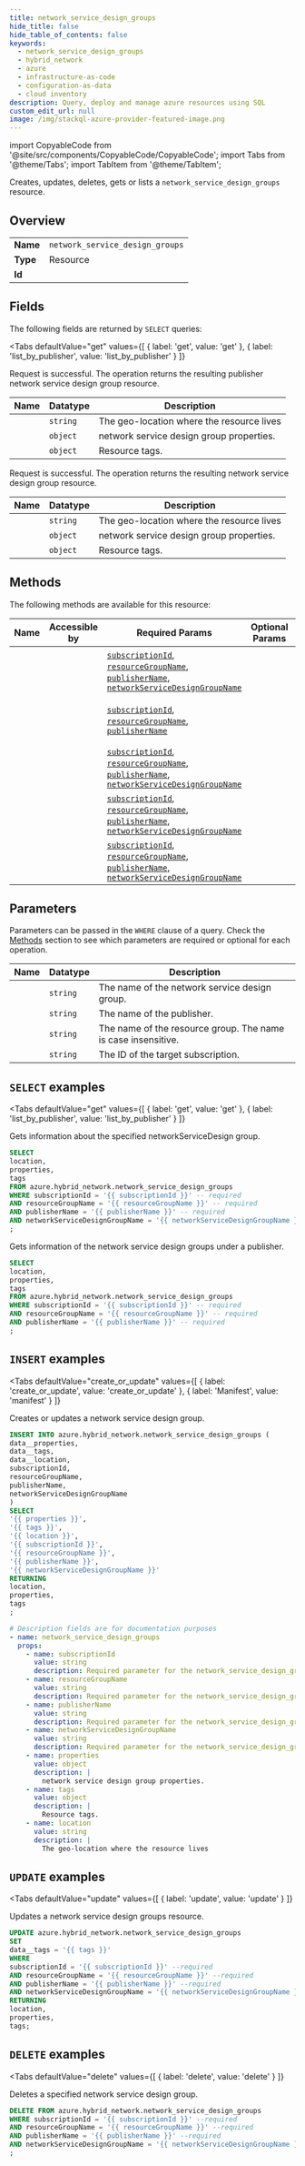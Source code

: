 ```yaml
--- 
title: network_service_design_groups
hide_title: false
hide_table_of_contents: false
keywords:
  - network_service_design_groups
  - hybrid_network
  - azure
  - infrastructure-as-code
  - configuration-as-data
  - cloud inventory
description: Query, deploy and manage azure resources using SQL
custom_edit_url: null
image: /img/stackql-azure-provider-featured-image.png
---
```


import CopyableCode from '@site/src/components/CopyableCode/CopyableCode';
import Tabs from '@theme/Tabs';
import TabItem from '@theme/TabItem';

Creates, updates, deletes, gets or lists a <code>network_service_design_groups</code> resource.

## Overview
<table><tbody>
<tr><td><b>Name</b></td><td><code>network_service_design_groups</code></td></tr>
<tr><td><b>Type</b></td><td>Resource</td></tr>
<tr><td><b>Id</b></td><td><CopyableCode code="azure.hybrid_network.network_service_design_groups" /></td></tr>
</tbody></table>

## Fields

The following fields are returned by `SELECT` queries:

<Tabs
    defaultValue="get"
    values={[
        { label: 'get', value: 'get' },
        { label: 'list_by_publisher', value: 'list_by_publisher' }
    ]}
>
<TabItem value="get">

Request is successful. The operation returns the resulting publisher network service design group resource.

<table>
<thead>
    <tr>
    <th>Name</th>
    <th>Datatype</th>
    <th>Description</th>
    </tr>
</thead>
<tbody>
<tr>
    <td><CopyableCode code="location" /></td>
    <td><code>string</code></td>
    <td>The geo-location where the resource lives</td>
</tr>
<tr>
    <td><CopyableCode code="properties" /></td>
    <td><code>object</code></td>
    <td>network service design group properties.</td>
</tr>
<tr>
    <td><CopyableCode code="tags" /></td>
    <td><code>object</code></td>
    <td>Resource tags.</td>
</tr>
</tbody>
</table>
</TabItem>
<TabItem value="list_by_publisher">

Request is successful. The operation returns the resulting network service design group resource.

<table>
<thead>
    <tr>
    <th>Name</th>
    <th>Datatype</th>
    <th>Description</th>
    </tr>
</thead>
<tbody>
<tr>
    <td><CopyableCode code="location" /></td>
    <td><code>string</code></td>
    <td>The geo-location where the resource lives</td>
</tr>
<tr>
    <td><CopyableCode code="properties" /></td>
    <td><code>object</code></td>
    <td>network service design group properties.</td>
</tr>
<tr>
    <td><CopyableCode code="tags" /></td>
    <td><code>object</code></td>
    <td>Resource tags.</td>
</tr>
</tbody>
</table>
</TabItem>
</Tabs>

## Methods

The following methods are available for this resource:

<table>
<thead>
    <tr>
    <th>Name</th>
    <th>Accessible by</th>
    <th>Required Params</th>
    <th>Optional Params</th>
    <th>Description</th>
    </tr>
</thead>
<tbody>
<tr>
    <td><a href="#get"><CopyableCode code="get" /></a></td>
    <td><CopyableCode code="select" /></td>
    <td><a href="#parameter-subscriptionId"><code>subscriptionId</code></a>, <a href="#parameter-resourceGroupName"><code>resourceGroupName</code></a>, <a href="#parameter-publisherName"><code>publisherName</code></a>, <a href="#parameter-networkServiceDesignGroupName"><code>networkServiceDesignGroupName</code></a></td>
    <td></td>
    <td>Gets information about the specified networkServiceDesign group.</td>
</tr>
<tr>
    <td><a href="#list_by_publisher"><CopyableCode code="list_by_publisher" /></a></td>
    <td><CopyableCode code="select" /></td>
    <td><a href="#parameter-subscriptionId"><code>subscriptionId</code></a>, <a href="#parameter-resourceGroupName"><code>resourceGroupName</code></a>, <a href="#parameter-publisherName"><code>publisherName</code></a></td>
    <td></td>
    <td>Gets information of the network service design groups under a publisher.</td>
</tr>
<tr>
    <td><a href="#create_or_update"><CopyableCode code="create_or_update" /></a></td>
    <td><CopyableCode code="insert" /></td>
    <td><a href="#parameter-subscriptionId"><code>subscriptionId</code></a>, <a href="#parameter-resourceGroupName"><code>resourceGroupName</code></a>, <a href="#parameter-publisherName"><code>publisherName</code></a>, <a href="#parameter-networkServiceDesignGroupName"><code>networkServiceDesignGroupName</code></a></td>
    <td></td>
    <td>Creates or updates a network service design group.</td>
</tr>
<tr>
    <td><a href="#update"><CopyableCode code="update" /></a></td>
    <td><CopyableCode code="update" /></td>
    <td><a href="#parameter-subscriptionId"><code>subscriptionId</code></a>, <a href="#parameter-resourceGroupName"><code>resourceGroupName</code></a>, <a href="#parameter-publisherName"><code>publisherName</code></a>, <a href="#parameter-networkServiceDesignGroupName"><code>networkServiceDesignGroupName</code></a></td>
    <td></td>
    <td>Updates a network service design groups resource.</td>
</tr>
<tr>
    <td><a href="#delete"><CopyableCode code="delete" /></a></td>
    <td><CopyableCode code="delete" /></td>
    <td><a href="#parameter-subscriptionId"><code>subscriptionId</code></a>, <a href="#parameter-resourceGroupName"><code>resourceGroupName</code></a>, <a href="#parameter-publisherName"><code>publisherName</code></a>, <a href="#parameter-networkServiceDesignGroupName"><code>networkServiceDesignGroupName</code></a></td>
    <td></td>
    <td>Deletes a specified network service design group.</td>
</tr>
</tbody>
</table>

## Parameters

Parameters can be passed in the `WHERE` clause of a query. Check the [Methods](#methods) section to see which parameters are required or optional for each operation.

<table>
<thead>
    <tr>
    <th>Name</th>
    <th>Datatype</th>
    <th>Description</th>
    </tr>
</thead>
<tbody>
<tr id="parameter-networkServiceDesignGroupName">
    <td><CopyableCode code="networkServiceDesignGroupName" /></td>
    <td><code>string</code></td>
    <td>The name of the network service design group.</td>
</tr>
<tr id="parameter-publisherName">
    <td><CopyableCode code="publisherName" /></td>
    <td><code>string</code></td>
    <td>The name of the publisher.</td>
</tr>
<tr id="parameter-resourceGroupName">
    <td><CopyableCode code="resourceGroupName" /></td>
    <td><code>string</code></td>
    <td>The name of the resource group. The name is case insensitive.</td>
</tr>
<tr id="parameter-subscriptionId">
    <td><CopyableCode code="subscriptionId" /></td>
    <td><code>string</code></td>
    <td>The ID of the target subscription.</td>
</tr>
</tbody>
</table>

## `SELECT` examples

<Tabs
    defaultValue="get"
    values={[
        { label: 'get', value: 'get' },
        { label: 'list_by_publisher', value: 'list_by_publisher' }
    ]}
>
<TabItem value="get">

Gets information about the specified networkServiceDesign group.

```sql
SELECT
location,
properties,
tags
FROM azure.hybrid_network.network_service_design_groups
WHERE subscriptionId = '{{ subscriptionId }}' -- required
AND resourceGroupName = '{{ resourceGroupName }}' -- required
AND publisherName = '{{ publisherName }}' -- required
AND networkServiceDesignGroupName = '{{ networkServiceDesignGroupName }}' -- required
;
```
</TabItem>
<TabItem value="list_by_publisher">

Gets information of the network service design groups under a publisher.

```sql
SELECT
location,
properties,
tags
FROM azure.hybrid_network.network_service_design_groups
WHERE subscriptionId = '{{ subscriptionId }}' -- required
AND resourceGroupName = '{{ resourceGroupName }}' -- required
AND publisherName = '{{ publisherName }}' -- required
;
```
</TabItem>
</Tabs>


## `INSERT` examples

<Tabs
    defaultValue="create_or_update"
    values={[
        { label: 'create_or_update', value: 'create_or_update' },
        { label: 'Manifest', value: 'manifest' }
    ]}
>
<TabItem value="create_or_update">

Creates or updates a network service design group.

```sql
INSERT INTO azure.hybrid_network.network_service_design_groups (
data__properties,
data__tags,
data__location,
subscriptionId,
resourceGroupName,
publisherName,
networkServiceDesignGroupName
)
SELECT 
'{{ properties }}',
'{{ tags }}',
'{{ location }}',
'{{ subscriptionId }}',
'{{ resourceGroupName }}',
'{{ publisherName }}',
'{{ networkServiceDesignGroupName }}'
RETURNING
location,
properties,
tags
;
```
</TabItem>
<TabItem value="manifest">

```yaml
# Description fields are for documentation purposes
- name: network_service_design_groups
  props:
    - name: subscriptionId
      value: string
      description: Required parameter for the network_service_design_groups resource.
    - name: resourceGroupName
      value: string
      description: Required parameter for the network_service_design_groups resource.
    - name: publisherName
      value: string
      description: Required parameter for the network_service_design_groups resource.
    - name: networkServiceDesignGroupName
      value: string
      description: Required parameter for the network_service_design_groups resource.
    - name: properties
      value: object
      description: |
        network service design group properties.
    - name: tags
      value: object
      description: |
        Resource tags.
    - name: location
      value: string
      description: |
        The geo-location where the resource lives
```
</TabItem>
</Tabs>


## `UPDATE` examples

<Tabs
    defaultValue="update"
    values={[
        { label: 'update', value: 'update' }
    ]}
>
<TabItem value="update">

Updates a network service design groups resource.

```sql
UPDATE azure.hybrid_network.network_service_design_groups
SET 
data__tags = '{{ tags }}'
WHERE 
subscriptionId = '{{ subscriptionId }}' --required
AND resourceGroupName = '{{ resourceGroupName }}' --required
AND publisherName = '{{ publisherName }}' --required
AND networkServiceDesignGroupName = '{{ networkServiceDesignGroupName }}' --required
RETURNING
location,
properties,
tags;
```
</TabItem>
</Tabs>


## `DELETE` examples

<Tabs
    defaultValue="delete"
    values={[
        { label: 'delete', value: 'delete' }
    ]}
>
<TabItem value="delete">

Deletes a specified network service design group.

```sql
DELETE FROM azure.hybrid_network.network_service_design_groups
WHERE subscriptionId = '{{ subscriptionId }}' --required
AND resourceGroupName = '{{ resourceGroupName }}' --required
AND publisherName = '{{ publisherName }}' --required
AND networkServiceDesignGroupName = '{{ networkServiceDesignGroupName }}' --required
;
```
</TabItem>
</Tabs>
